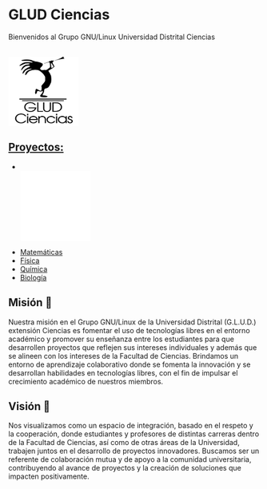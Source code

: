 # GLUD Ciencias

Bienvenidos al Grupo GNU/Linux Universidad Distrital Ciencias

<div style="display: inline_block"><br>
    <a href="https://github.com/GLUDCiencias"><img align="center" alt="AmstradCPC" height="140" width="140" src="https://github.com/GLUDCiencias/GLUDCiencias/blob/main/logo_ciencias/GLUD_LOGO.svg">
</div>



## Proyectos:

- <div style="display: inline_block"><br>
    <a href="https://github.com/GLUDCiencias/GNUBIES"><img align="center" alt="AmstradCPC" height="140" width="140" src="https://github.com/GLUDCiencias/GLUDCiencias/blob/main/logo_ciencias/LogoGludV2-W.png">
</div>

- [Matemáticas](https://github.com/GLUDCiencias/Matematicas)
- [Física](https://github.com/GLUDCiencias/Fisica)
- [Química](https://github.com/GLUDCiencias/Quimica)
- [Biología](https://github.com/GLUDCiencias/Biologia)


## Misión 🌱

Nuestra misión en el Grupo GNU/Linux de la Universidad Distrital (G.L.U.D.) extensión Ciencias es fomentar el uso de tecnologías libres en el entorno académico y promover su enseñanza entre los estudiantes para que desarrollen proyectos que reflejen sus intereses individuales y además que se alineen con los intereses de la Facultad de Ciencias. Brindamos un entorno de aprendizaje colaborativo donde se fomenta la innovación y se desarrollan habilidades en tecnologías libres, con el fin de impulsar el crecimiento académico de nuestros miembros.

## Visión 🔭  

Nos visualizamos como un espacio de integración, basado en el respeto y la cooperación, donde estudiantes y profesores de distintas carreras dentro de la Facultad de Ciencias, así como de otras áreas de la Universidad, trabajen juntos en el desarrollo de proyectos innovadores. Buscamos ser un referente de colaboración mutua y de apoyo a la comunidad universitaria, contribuyendo al avance de proyectos y la creación de soluciones que impacten positivamente.



<!--
**GLUDCiencias/GLUDCiencias** is a ✨ _special_ ✨ repository because its `README.md` (this file) appears on your GitHub profile.

Here are some ideas to get you started:

- 🔭 I’m currently working on ...
- 🌱 I’m currently learning ...
- 👯 I’m looking to collaborate on ...
- 🤔 I’m looking for help with ...
- 💬 Ask me about ...
- 📫 How to reach me: ...
- 😄 Pronouns: ...
- ⚡ Fun fact: ...
-->
